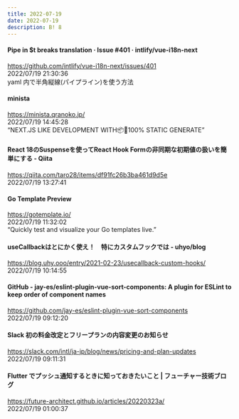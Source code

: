 ```yaml
---
title: 2022-07-19
date: 2022-07-19
description: B! 8
---
```


#### Pipe in $t breaks translation · Issue #401 · intlify/vue-i18n-next
https://github.com/intlify/vue-i18n-next/issues/401<br>
2022/07/19 21:30:36<br>
yaml 内で半角縦線(パイプライン)を使う方法


#### minista
https://minista.qranoko.jp/<br>
2022/07/19 14:45:28<br>
“NEXT.JS LIKE DEVELOPMENT WITH📦🚀100% STATIC GENERATE”


#### React 18のSuspenseを使ってReact Hook Formの非同期な初期値の扱いを簡単にする - Qiita
https://qiita.com/taro28/items/df91fc26b3ba461d9d5e<br>
2022/07/19 13:27:41<br>


#### Go Template Preview
https://gotemplate.io/<br>
2022/07/19 11:32:02<br>
“Quickly test and visualize your Go templates live.”


#### useCallbackはとにかく使え！　特にカスタムフックでは - uhyo/blog
https://blog.uhy.ooo/entry/2021-02-23/usecallback-custom-hooks/<br>
2022/07/19 10:14:55<br>


#### GitHub - jay-es/eslint-plugin-vue-sort-components: A plugin for ESLint to keep order of component names
https://github.com/jay-es/eslint-plugin-vue-sort-components<br>
2022/07/19 09:12:20<br>


#### Slack 初の料金改定とフリープランの内容変更のお知らせ
https://slack.com/intl/ja-jp/blog/news/pricing-and-plan-updates<br>
2022/07/19 09:11:31<br>


#### Flutter でプッシュ通知するときに知っておきたいこと | フューチャー技術ブログ
https://future-architect.github.io/articles/20220323a/<br>
2022/07/19 01:00:37<br>


